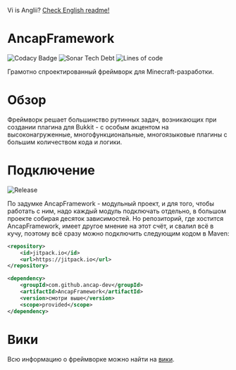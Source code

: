 Vi is Anglii? [Check English readme!](https://github.com/ancap-dev/AncapFramework/wiki/English-Readme)

# AncapFramework

![Codacy Badge](https://img.shields.io/codacy/grade/85187fe25a954ba7b9331d1fe51deb25?style=flat-square) ![Sonar Tech Debt](https://img.shields.io/sonar/tech_debt/ancap-dev_AncapFramework?server=https%3A%2F%2Fsonarcloud.io&style=flat-square) ![Lines of code](https://img.shields.io/tokei/lines/github/ancap-dev/AncapFramework?style=flat-square)

Грамотно спроектированный фреймворк для Minecraft-разработки.

# Обзор

Фреймворк решает большинство рутинных задач, возникающих при создании плагина для Bukkit - с особым акцентом на высоконагруженные, многофункциональные, многоязыковые плагины с большим количеством кода и логики.

# Подключение
![Release](https://jitpack.io/v/ancap-dev/AncapFramework.svg?style=flat-square)

По задумке AncapFramework - модульный проект, и для того, чтобы работать с ним, надо каждый модуль подключать отдельно, в большом проекте собирая десяток зависимостей. Но репозиторий, где хостится AncapFramework, имеет другое мнение на этот счёт, и свалил всё в кучу, поэтому всё сразу можно подключить следующим кодом в Maven:

```xml
<repository>
    <id>jitpack.io</id>
    <url>https://jitpack.io</url>
</repository>

<dependency>
    <groupId>com.github.ancap-dev</groupId>
    <artifactId>AncapFramework</artifactId>
    <version>смотри выше</version>
    <scope>provided</scope>
</dependency>
```

# Вики

Всю информацию о фреймворке можно найти на [вики](https://github.com/ancap-dev/AncapFramework/wiki).
